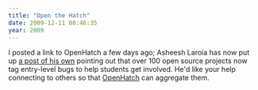 ```yaml
---
title: "Open the Hatch"
date: 2009-12-11 08:46:35
year: 2009
---
```

I posted a link to OpenHatch a few days ago; Asheesh Laroia has now put up <a href="https://openhatch.org/blog/2009/get-involved-in-foss/">a post of his own</a> pointing out that over 100 open source projects now tag entry-level bugs to help students get involved. He'd like your help connecting to others so that <a href="https://openhatch.org/">OpenHatch</a> can aggregate them.
